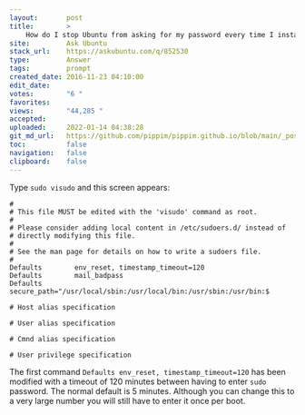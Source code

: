 ```yaml
---
layout:       post
title:        >
    How do I stop Ubuntu from asking for my password every time I install something?
site:         Ask Ubuntu
stack_url:    https://askubuntu.com/q/852530
type:         Answer
tags:         prompt
created_date: 2016-11-23 04:10:00
edit_date:    
votes:        "6 "
favorites:    
views:        "44,285 "
accepted:     
uploaded:     2022-01-14 04:38:28
git_md_url:   https://github.com/pippim/pippim.github.io/blob/main/_posts/2016/2016-11-23-How-do-I-stop-Ubuntu-from-asking-for-my-password-every-time-I-install-something?
toc:          false
navigation:   false
clipboard:    false
---
```


Type `sudo visudo` and this screen appears:

``` 
#
# This file MUST be edited with the 'visudo' command as root.
#
# Please consider adding local content in /etc/sudoers.d/ instead of
# directly modifying this file.
#
# See the man page for details on how to write a sudoers file.
#
Defaults        env_reset, timestamp_timeout=120
Defaults        mail_badpass
Defaults        secure_path="/usr/local/sbin:/usr/local/bin:/usr/sbin:/usr/bin:$

# Host alias specification

# User alias specification

# Cmnd alias specification

# User privilege specification

```


The first command `Defaults env_reset, timestamp_timeout=120` has been modified with a timeout of 120 minutes between having to enter `sudo` password. The normal default is 5 minutes. Although you can change this to a very large number you will still have to enter it once per boot.

